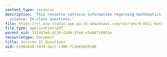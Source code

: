 ```yaml
---
content_type: resource
description: 'This resource contains information regarding mathematics for computer
  science: In-class questions.'
file: https://ol-ocw-studio-app-qa.s3.amazonaws.com/courses/6-042j-mathematics-for-computer-science-spring-2015/e198e6a01934deccc30672ab818e91d6_MIT6_042JS15_cp21.pdf
file_type: application/pdf
parent_uid: 751443e0-4110-d1d9-57e6-e5a847c9853e
resourcetype: Document
title: Session 21 Questions
uid: e198e6a0-1934-decc-c306-72ab818e91d6
---
```

